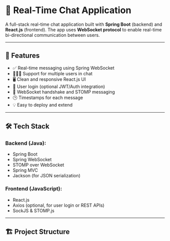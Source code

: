 # 💬 Real-Time Chat Application

A full-stack real-time chat application built with **Spring Boot** (backend) and **React.js** (frontend). The app uses **WebSocket protocol** to enable real-time bi-directional communication between users.

---

## 🚀 Features

- ✅ Real-time messaging using Spring WebSocket
- 🧑‍🤝‍🧑 Support for multiple users in chat
- 🖥️ Clean and responsive React.js UI
- 🔐 User login (optional JWT/Auth integration)
- 📡 WebSocket handshake and STOMP messaging
- 🕒 Timestamps for each message
- 💡 Easy to deploy and extend

---

## 🛠️ Tech Stack

### Backend (Java):
- Spring Boot
- Spring WebSocket
- STOMP over WebSocket
- Spring MVC
- Jackson (for JSON serialization)

### Frontend (JavaScript):
- React.js
- Axios (optional, for user login or REST APIs)
- SockJS & STOMP.js

---

## 🏗️ Project Structure

